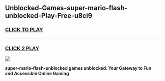 
## Unblocked-Games-super-mario-flash-unblocked-Play-Free-u8ci9
<h3>
<a href="https://premium76.site?title=super-mario-flash-unblocked&ref=12A">CLICK TO PLAY</a></h3>
<hr>

<h3>
<a href="https://premium76.site?title=super-mario-flash-unblocked&ref=12A">CLICK 2 PLAY</a>
  
</h3>

<a href="https://premium76.site?title=super-mario-flash-unblocked&ref=12A"><img src="https://clearcache.store/games.png"></a>


**super-mario-flash-unblocked games unblocked: Your Gateway to Fun and Accessible Online Gaming**
